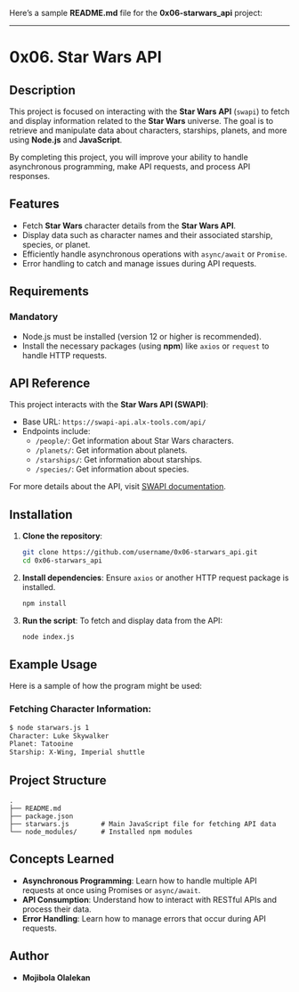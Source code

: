 Here’s a sample **README.md** file for the **0x06-starwars_api** project:

---

# 0x06. Star Wars API

## Description

This project is focused on interacting with the **Star Wars API** (`swapi`) to fetch and display information related to the **Star Wars** universe. The goal is to retrieve and manipulate data about characters, starships, planets, and more using **Node.js** and **JavaScript**. 

By completing this project, you will improve your ability to handle asynchronous programming, make API requests, and process API responses.

## Features

- Fetch **Star Wars** character details from the **Star Wars API**.
- Display data such as character names and their associated starship, species, or planet.
- Efficiently handle asynchronous operations with `async/await` or `Promise`.
- Error handling to catch and manage issues during API requests.

## Requirements

### Mandatory
- Node.js must be installed (version 12 or higher is recommended).
- Install the necessary packages (using **npm**) like `axios` or `request` to handle HTTP requests.

## API Reference

This project interacts with the **Star Wars API (SWAPI)**:
- Base URL: `https://swapi-api.alx-tools.com/api/`
- Endpoints include:
  - `/people/`: Get information about Star Wars characters.
  - `/planets/`: Get information about planets.
  - `/starships/`: Get information about starships.
  - `/species/`: Get information about species.

For more details about the API, visit [SWAPI documentation](https://swapi.dev/documentation).

## Installation

1. **Clone the repository**:
   ```bash
   git clone https://github.com/username/0x06-starwars_api.git
   cd 0x06-starwars_api
   ```

2. **Install dependencies**:
   Ensure `axios` or another HTTP request package is installed.
   ```bash
   npm install
   ```

3. **Run the script**:
   To fetch and display data from the API:
   ```bash
   node index.js
   ```

## Example Usage

Here is a sample of how the program might be used:

### Fetching Character Information:
```bash
$ node starwars.js 1
Character: Luke Skywalker
Planet: Tatooine
Starship: X-Wing, Imperial shuttle
```

## Project Structure

```
.
├── README.md
├── package.json
├── starwars.js        # Main JavaScript file for fetching API data
└── node_modules/      # Installed npm modules
```

## Concepts Learned

- **Asynchronous Programming**: Learn how to handle multiple API requests at once using Promises or `async/await`.
- **API Consumption**: Understand how to interact with RESTful APIs and process their data.
- **Error Handling**: Learn how to manage errors that occur during API requests.

## Author

- **Mojibola Olalekan**
